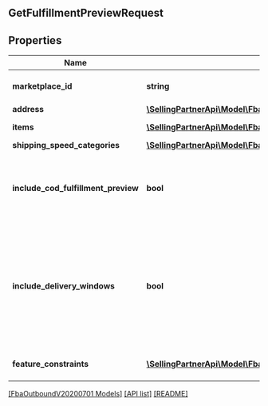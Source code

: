 ## GetFulfillmentPreviewRequest

## Properties

Name | Type | Description | Notes
------------ | ------------- | ------------- | -------------
**marketplace_id** | **string** | The marketplace the fulfillment order is placed against. | [optional]
**address** | [**\SellingPartnerApi\Model\FbaOutboundV20200701\Address**](Address.md) |  |
**items** | [**\SellingPartnerApi\Model\FbaOutboundV20200701\GetFulfillmentPreviewItem[]**](GetFulfillmentPreviewItem.md) | An array of fulfillment preview item information. |
**shipping_speed_categories** | [**\SellingPartnerApi\Model\FbaOutboundV20200701\ShippingSpeedCategory[]**](ShippingSpeedCategory.md) |  | [optional]
**include_cod_fulfillment_preview** | **bool** | When true, returns all fulfillment order previews both for COD and not for COD. Otherwise, returns only fulfillment order previews that are not for COD. | [optional]
**include_delivery_windows** | **bool** | When true, returns the ScheduledDeliveryInfo response object, which contains the available delivery windows for a Scheduled Delivery. The ScheduledDeliveryInfo response object can only be returned for fulfillment order previews with ShippingSpeedCategories = ScheduledDelivery. | [optional]
**feature_constraints** | [**\SellingPartnerApi\Model\FbaOutboundV20200701\FeatureSettings[]**](FeatureSettings.md) | A list of features and their fulfillment policies to apply to the order. | [optional]

[[FbaOutboundV20200701 Models]](../) [[API list]](../../Api) [[README]](../../../README.md)
